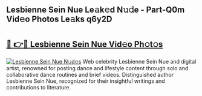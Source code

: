 ## Lesbienne Sein Nue Le𝚊k𝚎d N𝚞𝚍e - Part-Q0m Vid𝚎o Photos Le𝚊ks q6y2D

# <h2><a href="http://fbaoe45.evod.top/?m=Lesbienne+Sein+Nue">🔗 👉🔴 Lesbienne Sein Nue Vid𝚎o Ph𝚘t𝚘s</a></h2>

[![Lesbienne Sein Nue N𝚞d𝚎s](https://i.imgur.com/8V9OHl7.gif)](http://fbaoe45.evod.top/?m=Lesbienne+Sein+Nue)
Web celebrity Lesbienne Sein Nue and digital artist, renowned for posting dance and lifestyle content through solo and collaborative dance routines and brief videos. Distinguished author Lesbienne Sein Nue, recognized for their insightful writings and contributions to literature. 
